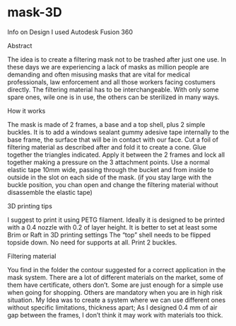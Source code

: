 # mask-3D
Info on Design
I used Autodesk Fusion 360

Abstract

The idea is to create a filtering mask not to be trashed after just one use.
In these days we are experiencing a lack of masks as million people are demanding and often misusing masks that are vital for medical professionals, law enforcement and all those workers facing costumers directly.
The filtering material has to be interchangeable. With only some spare ones, wile one is in use, the others can be sterilized in many ways.


How it works

The mask is made of 2 frames, a base and a top shell, plus 2 simple buckles.
It is to add a windows sealant gummy adesive tape internally to the base frame, the surface that will be in contact with our face.
Cut a foil of filtering material as described after and fold it to create a cone.
Glue together the triangles indicated.
Apply it between the 2 frames and lock all together making a pressure on the 3 attachment points.
Use a normal elastic tape 10mm wide, passing through the bucket and from inside to outside in the slot on each side of the mask. (if you stay large with the buckle position, you chan open and change the filtering material without disassemble the elastic tape)


3D printing tips

I suggest to print it using PETG filament.
Ideally it is designed to be printed with a 0.4 nozzle with 0.2 of layer height.
It is better to set at least some Brim or Raft in 3D printing settings
The “top” shell needs to be flipped topside down.
No need for supports at all.
Print 2 buckles.


Filtering material

You find in the folder the contour suggested for a correct application in the mask system.
There are a lot of different materials on the market, some of them have certificate, others don’t.
Some are just enough for a simple use when going for shopping. Others are mandatory when you are in high risk situation.
My Idea was to create a system where we can use different ones without specific limitations, thickness apart; As I designed 0.4 mm of air gap between the frames, I don’t think it may work with materials too thick.
